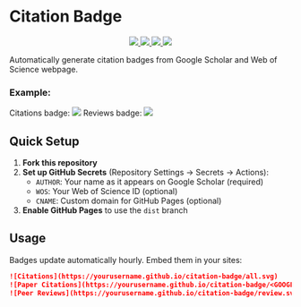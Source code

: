 # Citation Badge


<div align="center">
    <a href="https://github.com/ControlNet/citation-badge/issues">
        <img src="https://img.shields.io/github/issues/ControlNet/citation-badge?style=flat-square">
    </a>
    <a href="https://github.com/ControlNet/citation-badge/network/members">
        <img src="https://img.shields.io/github/forks/ControlNet/citation-badge?style=flat-square">
    </a>
    <a href="https://github.com/ControlNet/citation-badge/stargazers">
        <img src="https://img.shields.io/github/stars/ControlNet/citation-badge?style=flat-square">
    </a>
    <a href="https://github.com/ControlNet/citation-badge/blob/master/LICENSE">
        <img src="https://img.shields.io/github/license/ControlNet/citation-badge?style=flat-square">
    </a>    
</div>

Automatically generate citation badges from Google Scholar and Web of Science webpage.

### Example:

Citations badge: <img src="https://cite.controlnet.space/all.svg">
Reviews badge: <img src="https://cite.controlnet.space/review.svg">


## Quick Setup

1. **Fork this repository**
2. **Set up GitHub Secrets** (Repository Settings → Secrets → Actions):
   - `AUTHOR`: Your name as it appears on Google Scholar (required)
   - `WOS`: Your Web of Science ID (optional)
   - `CNAME`: Custom domain for GitHub Pages (optional)
3. **Enable GitHub Pages** to use the `dist` branch

## Usage

Badges update automatically hourly. Embed them in your sites:

```markdown
![Citations](https://yourusername.github.io/citation-badge/all.svg)
![Paper Citations](https://yourusername.github.io/citation-badge/<GOOGLE_SCHOLAR_ID>_<PUBLICATION_ID>.svg)
![Peer Reviews](https://yourusername.github.io/citation-badge/review.svg)
```
